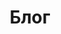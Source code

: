 ---
title: 'Блог'
description: 'meta description of the page'
navIcon: 'eva:person-fill'
navigation: 
  title: 'Блог'
  icon: 'eva:book-outline'
---